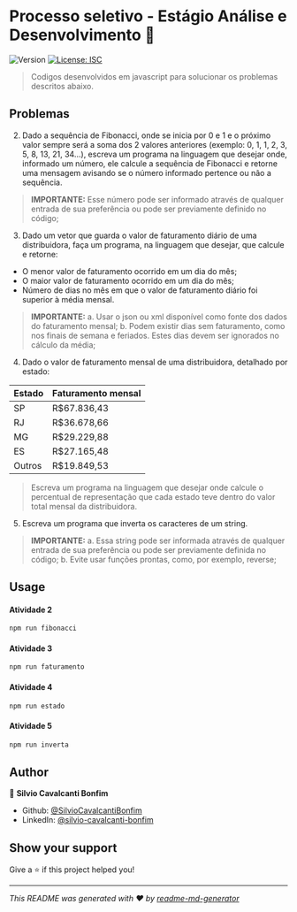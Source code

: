 # Processo seletivo - Estágio Análise e Desenvolvimento 👋
![Version](https://img.shields.io/badge/version-1.0.0-blue.svg?cacheSeconds=2592000)
[![License: ISC](https://img.shields.io/badge/License-ISC-yellow.svg)](#)

> Codigos desenvolvidos em javascript para solucionar os problemas descritos abaixo.

## Problemas

2. Dado a sequência de Fibonacci, onde se inicia por 0 e 1 e o próximo valor sempre será a soma dos 2 valores anteriores (exemplo: 0, 1, 1, 2, 3, 5, 8, 13, 21, 34...), escreva um programa na linguagem que desejar onde, informado um número, ele calcule a sequência de Fibonacci e retorne uma mensagem avisando se o número informado pertence ou não a sequência.

> **IMPORTANTE:**
> Esse número pode ser informado através de qualquer entrada de sua preferência ou pode ser previamente definido no código;



3. Dado um vetor que guarda o valor de faturamento diário de uma distribuidora, faça um programa, na linguagem que desejar, que calcule e retorne:
  - O menor valor de faturamento ocorrido em um dia do mês;
  - O maior valor de faturamento ocorrido em um dia do mês;
  - Número de dias no mês em que o valor de faturamento diário foi superior à média mensal.

> **IMPORTANTE:**
> a. Usar o json ou xml disponível como fonte dos dados do faturamento mensal;
> b. Podem existir dias sem faturamento, como nos finais de semana e feriados. Estes dias devem ser ignorados no cálculo da média;


4. Dado o valor de faturamento mensal de uma distribuidora, detalhado por estado:

| Estado | Faturamento mensal |
| ------ | ------ |
| SP | R$67.836,43 |
| RJ | R$36.678,66 |
| MG | R$29.229,88 |
| ES | R$27.165,48 |
| Outros | R$19.849,53 |

> Escreva um programa na linguagem que desejar onde calcule o percentual de representação que cada estado teve dentro do valor total mensal da distribuidora.
 
5. Escreva um programa que inverta os caracteres de um string.

> **IMPORTANTE:**
> a. Essa string pode ser informada através de qualquer entrada de sua preferência ou pode ser previamente definida no código;
> b. Evite usar funções prontas, como, por exemplo, reverse;

## Usage

#### Atividade 2
```sh
npm run fibonacci
```

#### Atividade 3
```sh
npm run faturamento
```

#### Atividade 4
```sh
npm run estado
```

#### Atividade 5
```sh
npm run inverta
```

## Author

👤 **Silvio Cavalcanti Bonfim**

* Github: [@SilvioCavalcantiBonfim](https://github.com/SilvioCavalcantiBonfim)
* LinkedIn: [@silvio-cavalcanti-bonfim](https://linkedin.com/in/silvio-cavalcanti-bonfim)

## Show your support

Give a ⭐️ if this project helped you!


***
_This README was generated with ❤️ by [readme-md-generator](https://github.com/kefranabg/readme-md-generator)_
